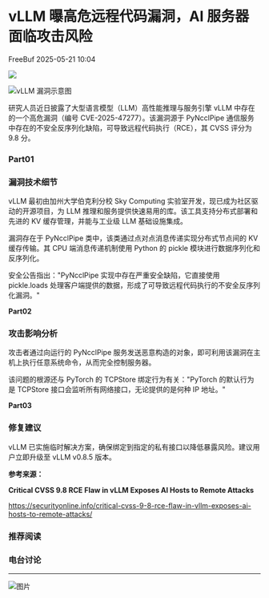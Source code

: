#  vLLM 曝高危远程代码漏洞，AI 服务器面临攻击风险   
 FreeBuf   2025-05-21 10:04  
  
![](https://mmbiz.qpic.cn/mmbiz_gif/qq5rfBadR38jUokdlWSNlAjmEsO1rzv3srXShFRuTKBGDwkj4gvYy34iajd6zQiaKl77Wsy9mjC0xBCRg0YgDIWg/640?wx_fmt=gif "")  
  
  
![vLLM 漏洞示意图](https://mmbiz.qpic.cn/mmbiz_jpg/qq5rfBadR39k7uSGyL3DIRgUVQGujfQ1ATlRUObTcy2XEgWL73KJuaAOTJ4Qqkm5mgXp7BqNTct2NGPctEv3vg/640?wx_fmt=jpeg&from=appmsg "")  
  
  
  
研究人员近日披露了大型语言模型（LLM）高性能推理与服务引擎 vLLM 中存在的一个高危漏洞（编号 CVE-2025-47277）。该漏洞源于 PyNcclPipe 通信服务中存在的不安全反序列化缺陷，可导致远程代码执行（RCE），其 CVSS 评分为 9.8 分。  
  
### Part01  
### 漏洞技术细节  
  
  
vLLM 最初由加州大学伯克利分校 Sky Computing 实验室开发，现已成为社区驱动的开源项目，为 LLM 推理和服务提供快速易用的库。该工具支持分布式部署和先进的 KV 缓存管理，并能与工业级 LLM 基础设施集成。  
  
  
漏洞存在于 PyNcclPipe 类中，该类通过点对点消息传递实现分布式节点间的 KV 缓存传输。其 CPU 端消息传递机制使用 Python 的 pickle 模块进行数据序列化和反序列化。  
  
  
安全公告指出："PyNcclPipe 实现中存在严重安全缺陷，它直接使用 pickle.loads 处理客户端提供的数据，形成了可导致远程代码执行的不安全反序列化漏洞。"  
  
  
**Part02**  
### 攻击影响分析  
  
  
攻击者通过向运行的 PyNcclPipe 服务发送恶意构造的对象，即可利用该漏洞在主机上执行任意系统命令，从而完全控制服务器。  
  
  
该问题的根源还与 PyTorch 的 TCPStore 绑定行为有关："PyTorch 的默认行为是 TCPStore 接口会监听所有网络接口，无论提供的是何种 IP 地址。"  
  
  
**Part03**  
### 修复建议  
  
  
vLLM 已实施临时解决方案，确保绑定到指定的私有接口以降低暴露风险。建议用户立即升级至 vLLM v0.8.5 版本。  
  
  
**参考来源：**  
  
**Critical CVSS 9.8 RCE Flaw in vLLM Exposes AI Hosts to Remote Attacks**  
  
https://securityonline.info/critical-cvss-9-8-rce-flaw-in-vllm-exposes-ai-hosts-to-remote-attacks/  
  
  
###   
###   
###   
### 推荐阅读  
  
[](https://mp.weixin.qq.com/s?__biz=MjM5NjA0NjgyMA==&mid=2651320917&idx=3&sn=7dc05cb9d3ab151bf6da222ec282fb34&scene=21#wechat_redirect)  
  
### 电台讨论  
  
****  
  
![图片](https://mmbiz.qpic.cn/mmbiz_gif/qq5rfBadR3icF8RMnJbsqatMibR6OicVrUDaz0fyxNtBDpPlLfibJZILzHQcwaKkb4ia57xAShIJfQ54HjOG1oPXBew/640?wx_fmt=gif&wxfrom=5&wx_lazy=1&tp=webp "")  
  
